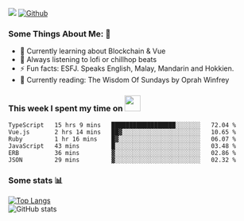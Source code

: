 ![](https://visitor-badge.laobi.icu/badge?page_id=seanho96.seanho96)
[![Github](https://img.shields.io/github/followers/seanho96?label=Follow&style=social)](https://github.com/seanho96)

### Some Things About Me: 👋
- 🌱 Currently learning about Blockchain & Vue
- :musical_note: Always listening to lofi or chillhop beats
- :zap: Fun facts: ESFJ. Speaks English, Malay, Mandarin and Hokkien.
- :book: Currently reading: The Wisdom Of Sundays by Oprah Winfrey

### This week I spent my time on <img src="https://media.giphy.com/media/SvQzkTQb3ZwKcj1QTO/giphy.gif" width="32">

<!--START_SECTION:waka-->

```text
TypeScript   15 hrs 9 mins   ██████████████████░░░░░░░   72.04 %
Vue.js       2 hrs 14 mins   ██▓░░░░░░░░░░░░░░░░░░░░░░   10.65 %
Ruby         1 hr 16 mins    █▓░░░░░░░░░░░░░░░░░░░░░░░   06.07 %
JavaScript   43 mins         █░░░░░░░░░░░░░░░░░░░░░░░░   03.48 %
ERB          36 mins         ▓░░░░░░░░░░░░░░░░░░░░░░░░   02.86 %
JSON         29 mins         ▓░░░░░░░░░░░░░░░░░░░░░░░░   02.32 %
```

<!--END_SECTION:waka-->

### Some stats 📊

[![Top Langs](https://github-readme-stats.vercel.app/api/top-langs/?username=seanho96&layout=compact&theme=graywhite)](https://github.com/anuraghazra/github-readme-stats)
<br/>
![GitHub stats](https://github-readme-stats.vercel.app/api?username=seanho96&show_icons=true&theme=graywhite)

